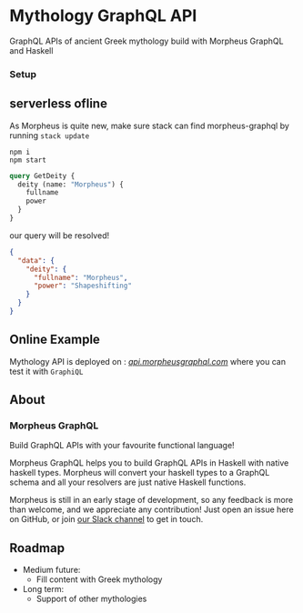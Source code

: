 # Mythology GraphQL API

GraphQL APIs of ancient Greek mythology build with Morpheus GraphQL and Haskell

### Setup

## serverless ofline

As Morpheus is quite new, make sure stack can find morpheus-graphql by running `stack update`

```
npm i
npm start

```

```GraphQL
query GetDeity {
  deity (name: "Morpheus") {
    fullname
    power
  }
}
```

our query will be resolved!

```JSON
{
  "data": {
    "deity": {
      "fullname": "Morpheus",
      "power": "Shapeshifting"
    }
  }
}
```

## Online Example

Mythology API is deployed on : [_api.morpheusgraphql.com_](https://api.morpheusgraphql.com) where you can test it with `GraphiQL`

## About

### Morpheus GraphQL

Build GraphQL APIs with your favourite functional language!

Morpheus GraphQL helps you to build GraphQL APIs in Haskell with native haskell types.
Morpheus will convert your haskell types to a GraphQL schema and all your resolvers are just native Haskell functions.

Morpheus is still in an early stage of development, so any feedback is more than welcome, and we appreciate any contribution!
Just open an issue here on GitHub, or join [our Slack channel](https://morpheus-graphql-slack-invite.herokuapp.com/) to get in touch.

## Roadmap

- Medium future:
  - Fill content with Greek mythology
- Long term:
  - Support of other mythologies
